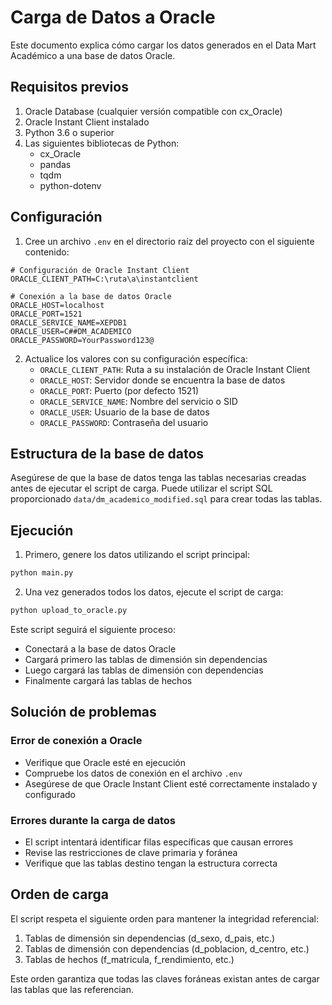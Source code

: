 # Carga de Datos a Oracle

Este documento explica cómo cargar los datos generados en el Data Mart Académico a una base de datos Oracle.

## Requisitos previos

1. Oracle Database (cualquier versión compatible con cx_Oracle)
2. Oracle Instant Client instalado
3. Python 3.6 o superior
4. Las siguientes bibliotecas de Python:
   - cx_Oracle
   - pandas
   - tqdm
   - python-dotenv

## Configuración

1. Cree un archivo `.env` en el directorio raíz del proyecto con el siguiente contenido:

```
# Configuración de Oracle Instant Client
ORACLE_CLIENT_PATH=C:\ruta\a\instantclient

# Conexión a la base de datos Oracle
ORACLE_HOST=localhost
ORACLE_PORT=1521
ORACLE_SERVICE_NAME=XEPDB1
ORACLE_USER=C##DM_ACADEMICO
ORACLE_PASSWORD=YourPassword123@
```

2. Actualice los valores con su configuración específica:
   - `ORACLE_CLIENT_PATH`: Ruta a su instalación de Oracle Instant Client
   - `ORACLE_HOST`: Servidor donde se encuentra la base de datos
   - `ORACLE_PORT`: Puerto (por defecto 1521)
   - `ORACLE_SERVICE_NAME`: Nombre del servicio o SID
   - `ORACLE_USER`: Usuario de la base de datos
   - `ORACLE_PASSWORD`: Contraseña del usuario

## Estructura de la base de datos

Asegúrese de que la base de datos tenga las tablas necesarias creadas antes de ejecutar el script de carga. 
Puede utilizar el script SQL proporcionado `data/dm_academico_modified.sql` para crear todas las tablas.

## Ejecución

1. Primero, genere los datos utilizando el script principal:

```bash
python main.py
```

2. Una vez generados todos los datos, ejecute el script de carga:

```bash
python upload_to_oracle.py
```

Este script seguirá el siguiente proceso:
- Conectará a la base de datos Oracle
- Cargará primero las tablas de dimensión sin dependencias
- Luego cargará las tablas de dimensión con dependencias
- Finalmente cargará las tablas de hechos

## Solución de problemas

### Error de conexión a Oracle
- Verifique que Oracle esté en ejecución
- Compruebe los datos de conexión en el archivo `.env`
- Asegúrese de que Oracle Instant Client esté correctamente instalado y configurado

### Errores durante la carga de datos
- El script intentará identificar filas específicas que causan errores
- Revise las restricciones de clave primaria y foránea
- Verifique que las tablas destino tengan la estructura correcta

## Orden de carga

El script respeta el siguiente orden para mantener la integridad referencial:

1. Tablas de dimensión sin dependencias (d_sexo, d_pais, etc.)
2. Tablas de dimensión con dependencias (d_poblacion, d_centro, etc.)
3. Tablas de hechos (f_matricula, f_rendimiento, etc.)

Este orden garantiza que todas las claves foráneas existan antes de cargar las tablas que las referencian. 